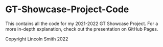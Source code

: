 # GT-Showcase-Project-Code

This contains all the code for my 2021-2022 GT Showcase Project. For a more in-depth explanation, check out the presentation on GitHub Pages.

Copyright Lincoln Smith 2022
